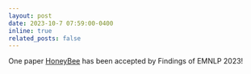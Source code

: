 ```yaml
---
layout: post
date: 2023-10-7 07:59:00-0400
inline: true
related_posts: false
---
```


One paper [HoneyBee](https://aclanthology.org/2023.findings-emnlp.380.pdf) has been accepted by Findings of EMNLP 2023!
